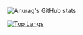 ![Anurag's GitHub stats](https://github-readme-stats.vercel.app/api?username=ioannistsanaktsidis&show_icons=true&theme=dark&hide_border=true)

[![Top Langs](https://github-readme-stats.vercel.app/api/top-langs/?username=ioannistsanaktsidis&layout=compact&theme=dark&hide_border=true)](https://github.com/anuraghazra/github-readme-stats)
